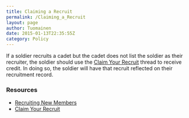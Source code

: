 ```yaml
---
title: Claiming a Recruit
permalink: /Claiming_a_Recruit
layout: page
author: Tuomainen
date: 2015-01-13T22:35:55Z
category: Policy
---
```

If a soldier recruits a cadet but the cadet does not list the soldier as
their recruiter, the soldier should use the [Claim Your
Recruit](http://forums.29th.org/discussion/104/claim-your-recruit)
thread to receive credit. In doing so, the soldier will have that
recruit reflected on their recruitment record.

### Resources

  - [Recruiting New Members](Recruiting_New_Members "wikilink")
  - [Claim Your
    Recruit](http://forums.29th.org/discussion/104/claim-your-recruit)

